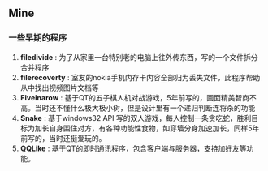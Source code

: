 ## Mine ##
### 一些早期的程序 ###
1. **filedivide** : 为了从家里一台特别老的电脑上往外传东西，写的一个文件拆分合并程序
2. **filerecoverty** : 室友的nokia手机内存卡内容全部归为丢失文件，此程序帮助从中找出视频图片文档等
3. **Fiveinarow** : 基于QT的五子棋人机对战游戏，5年前写的，画面精美智商不高。当时还不懂什么极大极小树，但是设计里有一个递归判断连将杀的功能
4. **Snake** : 基于windows32 API 写的双人游戏，每人控制一条贪吃蛇，胜利目标为加长自身围住对方，有各种功能性食物，如穿墙分身加速加长，同样5年前写的，当时还挺爱玩的。
5. **QQLike** : 基于QT的即时通讯程序，包含客户端与服务器，支持加好友等功能。

